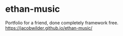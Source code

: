 # ethan-music

Portfolio for a friend, done completely framework free.
https://jacobwilder.github.io/ethan-music/